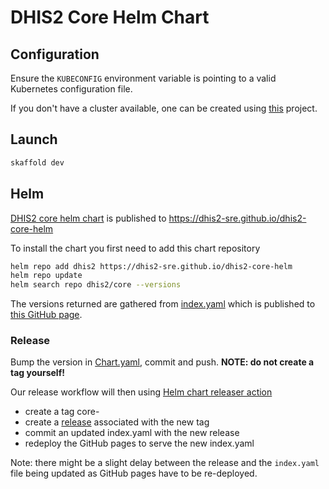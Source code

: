 # DHIS2 Core Helm Chart

## Configuration

Ensure the `KUBECONFIG` environment variable is pointing to a valid Kubernetes configuration file.

If you don't have a cluster available, one can be created using [this](https://github.com/dhis2-sre/im-cluster) project.

## Launch

```bash
skaffold dev
```

## Helm

[DHIS2 core helm chart](./charts/core) is published to
https://dhis2-sre.github.io/dhis2-core-helm

To install the chart you first need to add this chart repository

```sh
helm repo add dhis2 https://dhis2-sre.github.io/dhis2-core-helm
helm repo update
helm search repo dhis2/core --versions
```

The versions returned are gathered from [index.yaml](./index.yaml) which is
published to [this GitHub page](https://dhis2-sre.github.io/dhis2-core-helm/index.yaml).

### Release

Bump the version in [Chart.yaml](./charts/core/Chart.yaml), commit and push.
**NOTE: do not create a tag yourself!**

Our release workflow will then using [Helm chart releaser action](https://github.com/helm/chart-releaser-action)

* create a tag core-<version>
* create a [release](https://github.com/dhis2-sre/dhis2-core-helm/releases) associated with the new tag
* commit an updated index.yaml with the new release
* redeploy the GitHub pages to serve the new index.yaml

Note: there might be a slight delay between the release and the `index.yaml`
file being updated as GitHub pages have to be re-deployed.

